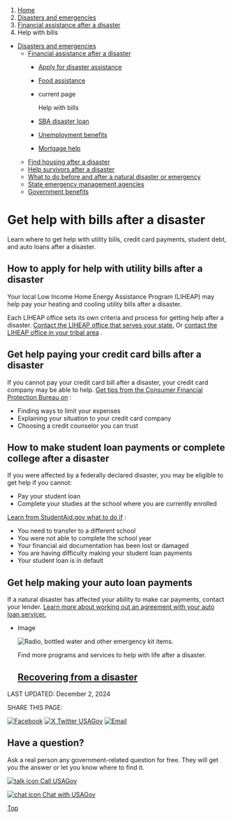 1. [Home](/)
2. [Disasters and emergencies](/disasters-and-emergencies)
3. [Financial assistance after a disaster](/disaster-financial-help)
4. Help with bills

* [Disasters and emergencies](/disasters-and-emergencies)
  + [Financial assistance after a disaster](/disaster-financial-help)
    - [Apply for disaster assistance](/disaster-assistance)
    - [Food assistance](/disaster-food-help)
    - current page

      Help with bills
    - [SBA disaster loan](/disaster-small-business)
    - [Unemployment benefits](/disaster-unemployment)
    - [Mortgage help](/disaster-mortgage)
  + [Find housing after a disaster](/disaster-housing-shelter)
  + [Help survivors after a disaster](/help-disaster-survivors)
  + [What to do before and after a natural disaster or emergency](https://www.ready.gov/)
  + [State emergency management agencies](/state-emergency-management)
  + [Government benefits](/benefits)

Get help with bills after a disaster
====================================

Learn where to get help with utility bills, credit card payments, student debt, and auto loans after a disaster.

How to apply for help with utility bills after a disaster
---------------------------------------------------------

Your local Low Income Home Energy Assistance Program (LIHEAP) may help pay your heating and cooling utility bills after a disaster.

Each LIHEAP office sets its own criteria and process for getting help after a disaster.
[Contact the LIHEAP office that serves your state.](https://www.acf.hhs.gov/ocs/map/liheap-map-state-and-territory-contact-listing)
Or
[contact the LIHEAP office in your tribal area](https://www.acf.hhs.gov/ocs/map/liheap-map-tribal-contact-listing)
.

Get help paying your credit card bills after a disaster
-------------------------------------------------------

If you cannot pay your credit card bill after a disaster, your credit card company may be able to help.
[Get tips from the Consumer Financial Protection Bureau on](https://www.consumerfinance.gov/ask-cfpb/what-should-i-do-if-i-cant-pay-my-credit-card-bills-en-1697/)
:

* Finding ways to limit your expenses
* Explaining your situation to your credit card company
* Choosing a credit counselor you can trust

How to make student loan payments or complete college after a disaster
----------------------------------------------------------------------

If you were affected by a federally declared disaster, you may be eligible to get help if you cannot:

* Pay your student loan
* Complete your studies at the school where you are currently enrolled

[Learn from StudentAid.gov what to do if](https://studentaid.gov/announcements-events/disaster)
:

* You need to transfer to a different school
* You were not able to complete the school year
* Your financial aid documentation has been lost or damaged
* You are having difficulty making your student loan payments
* Your student loan is in default

Get help making your auto loan payments
---------------------------------------

If a natural disaster has affected your ability to make car payments, contact your lender.
[Learn more about working out an agreement with your auto loan servicer.](https://www.consumerfinance.gov/ask-cfpb/what-should-i-do-if-i-have-problems-making-my-auto-loan-payments-en-849/)

* Image

  ![Radio, bottled water and other emergency kit items.](https://www.usa.gov/s3/files/styles/large/public/2023-01/Banner_img_Natural_disasters_en.png?itok=IbCLeXiY)

  Find more programs and services to help with life after a disaster.

  [Recovering from a disaster](/disaster)
  ---------------------------------------

LAST UPDATED:
December 2, 2024

SHARE THIS PAGE:

[![Facebook](/themes/custom/usagov/images/social-media-icons/Facebook_Icon.svg)](https://www.facebook.com/sharer/sharer.php?u=https://www.usa.gov/disaster-help-with-bills&v=3)
[![X Twitter USAGov](/themes/custom/usagov/images/social-media-icons/X_Twitter_Icon.svg?version=2)](https://twitter.com/intent/tweet?source=webclient&text=https://www.usa.gov/disaster-help-with-bills)
[![Email](/themes/custom/usagov/images/social-media-icons/Email_Icon.svg?version=2)](mailto:?subject=https://www.usa.gov/disaster-help-with-bills)

Have a question?
----------------

Ask a real person any government-related question for free. They will get you the answer or let you know where to find it.

[![talk icon](/themes/custom/usagov/images/ICONS_talk.png)
Call USAGov](/phone)

[![chat icon](/themes/custom/usagov/images/ICONS_chat.png)
Chat with USAGov](/chat)

[Top](#main-content)